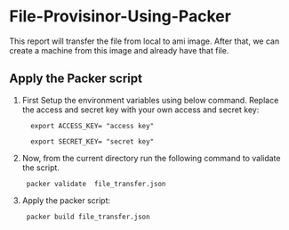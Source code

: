 
# File-Provisinor-Using-Packer

This report will transfer the file from local to ami image. After that, we can create a machine from this image and already have that file.

## Apply the Packer script

1. First Setup the environment variables using below command. Replace the access and secret key with your own access and secret key:


         export ACCESS_KEY= "access key"

         export SECRET_KEY= "secret key"

2. Now, from the current directory run the following command to validate the script.

        packer validate  file_transfer.json    
        

3. Apply the packer script:

        packer build file_transfer.json